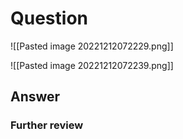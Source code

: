 # Question
![[Pasted image 20221212072229.png]]

![[Pasted image 20221212072239.png]]
## Answer

### Further review
